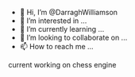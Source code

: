 - 👋 Hi, I’m @DarraghWilliamson
- 👀 I’m interested in ...
- 🌱 I’m currently learning ...
- 💞️ I’m looking to collaborate on ...
- 📫 How to reach me ...

current working on chess engine 
